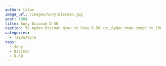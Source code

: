 ```yaml
---
author: tilav
image_url: /images/Sony-Discman.jpg
year: 1984
title: Sony Discman D-50
caption: To πρώτο Discman ήταν το Sony D-50 και βγήκε στην αγορά το 1984 για να αντικαταστήσει το Walkman. To Discman ήταν CD player και χρησιμοποιούσε την τότε, νέα τεχνολογία του λέιζερ ημιαγωγών που σκάναρε το CD για να παραχθεί ήχος. Ο χρήστης αλληλεπιδρούσε με τη συσκευή μέσω των κουμπιών: ON/OFF, VOLUME, LCD οθόνη που εμφάνιζε τις ενδείξεις TRACK και TIME, START/PAUSE, REWIND και STOP.
categories:
  - Τεχνολογία
tags:
  - Sony
  - Discman
  - D-50
---
```

